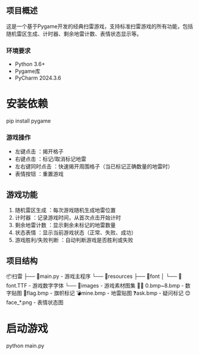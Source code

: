 ## 项目概述
这是一个基于Pygame开发的经典扫雷游戏，支持标准扫雷游戏的所有功能，包括随机雷区生成、计时器、剩余地雷计数、表情状态显示等。

### 环境要求
- Python 3.6+
- Pygame库
- PyCharm 2024.3.6

# 安装依赖
pip install pygame

### 游戏操作
- 左键点击 ：揭开格子
- 右键点击 ：标记/取消标记地雷
- 左右键同时点击 ：快速揭开周围格子（当已标记正确数量的地雷时）
- 表情按钮 ：重置游戏

## 游戏功能
1. 随机雷区生成 ：每次游戏随机生成地雷位置
2. 计时器 ：记录游戏时间，从首次点击开始计时
3. 剩余地雷计数 ：显示剩余未标记的地雷数量
4. 状态表情 ：显示当前游戏状态（正常、失败、成功）
5. 游戏胜利/失败判断 ：自动判断游戏是否胜利或失败

## 项目结构
📦扫雷
├── 📄main.py               - 游戏主程序
└── 📁resources
    ├── 📁font
    │   └── 📄font.TTF      - 游戏数字字体
    └── 📁images            - 游戏素材图集
        ├️⃣ 0.bmp~8.bmp       - 数字贴图
        🚩flag.bmp          - 旗帜标记
        💣mine.bmp          - 地雷贴图
        ❓ask.bmp           - 疑问标记
        😊face_*.png        - 表情状态图

# 启动游戏
python main.py
